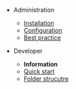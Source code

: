 * Administration
  * [Installation](installation.md)
  * [Configuration](configuration.md)
  * [Best practice](best-practice.md)

* Developer
  * __Information__
  * [Quick start](quick-start.md)
  * [Folder strucutre](folder-structure.md)
